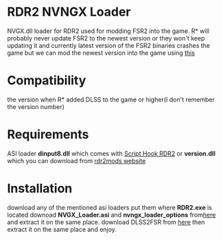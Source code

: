 # RDR2 NVNGX Loader
NVGX.dll loader for RDR2 used for modding FSR2 into the game. R* will probably never update FSR2 to the newest version or they won't keep updating it and currently latest version of the FSR2 binaries crashes the game but we can mod the newest version into the game using [this](https://github.com/PotatoOfDoom/CyberFSR2)

# Compatibility
the version when R* added DLSS to the game or higher(I don't remember the version number)

# Requirements 
ASI loader **dinput8.dll** which comes with [Script Hook RDR2](http://www.dev-c.com/rdr2/scripthookrdr2/) or **version.dll** which you can download from [rdr2mods website](https://www.rdr2mods.com/downloads/rdr2/tools/9-rdr-2-asi-loader/)

# Installation 
download any of the mentioned asi loaders put them where **RDR2.exe** is located downoad **NVGX_Loader.asi** and **nvngx_loader_options** from[here](https://github.com/0x-FADED/RDR2-NVGX-Loader/releases) and extract it on the same place. download DLSS2FSR from [here](https://github.com/PotatoOfDoom/CyberFSR2) then extract it on the same place and enjoy.